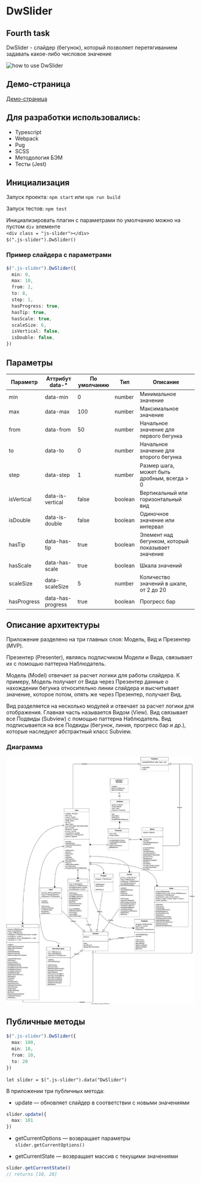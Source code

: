 # DwSlider
## Fourth task

DwSlider - слайдер (бегунок), который позволяет перетягиванием задавать какое-либо числовое значение

![how to use DwSlider](https://i.imgur.com/nYnrDDj.gif)

## Демо-страница

[Демо-страница](https://daswetter.github.io/4th/)

## Для разработки использовались:

* Typescript
* Webpack
* Pug
* SCSS
* Методология БЭМ
* Тесты (Jest)
## Инициализация

Запуск проекта: `npm start` или `npm run build`

Запуск тестов: `npm test`

Инициализировать плагин с параметрами по умолчанию можно на пустом `div` элементе  
`<div class = "js-slider"></div>`  
`$(".js-slider").DwSlider()`

### Пример слайдера с параметрами

```typescript
$(".js-slider").DwSlider({  
  min: 0,  
  max: 10,  
  from: 2,  
  to: 8,  
  step: 1,  
  hasProgress: true,  
  hasTip: true,  
  hasScale: true,  
  scaleSize: 6,  
  isVertical: false,  
  isDouble: false,  
})
```

## Параметры

Параметр | Аттрибут data-* | По умолчанию | Тип | Описание
--- | --- | --- | --- | ---
min | data-min | 0 | number | Минимальное значение
max | data-max | 100 | number | Максимальное значение
from | data-from | 50 | number | Начальное значение для первого бегунка
to | data-to | 0 | number | Начальное значение для второго бегунка
step | data-step | 1 | number | Размер шага, может быть дробным, всегда > 0
isVertical | data-is-vertical | false | boolean | Вертикальный или горизонтальный вид
isDouble | data-is-double | false | boolean | Одиночное значение или интервал
hasTip | data-has-tip | true | boolean | Элемент над бегунком, который показывает значение
hasScale | data-has-scale | true | boolean | Шкала значений
scaleSize | data-scaleSize | 5 | number | Количество значений в шкале, от 2 до 20
hasProgress | data-has-progress | true | boolean | Прогресс бар

## Описание архитектуры

Приложение разделено на три главных слоя: Модель, Вид и Презентер (MVP).

Презентер (Presenter), являясь подписчиком Модели и Вида, связывает их с помощью паттерна Наблюдатель.

Модель (Model) отвечает за расчет логики для работы слайдера. К примеру, Модель получает от Вида через Презентер данные о нахождении бегунка относительно линии слайдера и высчитывает значение, которое потом, опять же через Презентер, получает Вид.

Вид разделяется на несколько модулей и отвечает за расчет логики для отображения. Главная часть называется Видом (View). Вид связывает все Подвиды (Subview) с помощью паттерна Наблюдатель. Вид подписывается на все Подвиды (бегунок, линия, прогресс бар и др.), которые наследуют абстрактный класс Subview.

### Диаграмма

![diagram](https://github.com/Daswetter/4th/blob/ts-branch/DwSlider.svg "Здесь диаграмма")

## Публичные методы

```typescript
$(".js-slider").DwSlider({
  max: 100,
  min: 10,
  from: 10,
  to: 20
})
```

`let slider = $(".js-slider").data("DwSlider")`

В приложении три публичных метода:

* update — обновляет слайдер в соответствии с новыми значениями

```typescript
slider.update({
  max: 101
})
```

* getCurrentOptions — возвращает параметры  
`slider.getCurrentOptions()`

* getCurrentState — возвращает массив с текущими значениями  

```typescript
slider.getCurrentState()
// returns [10, 20]
```
